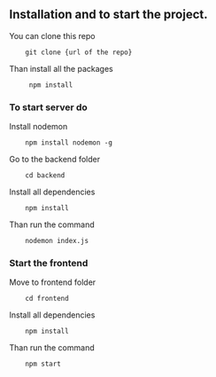 
## Installation and to start the project.

You can clone this repo

```
    git clone {url of the repo}
```
Than install all the packages

```
     npm install
```

### To start server do

Install nodemon 

```
    npm install nodemon -g
```
Go to the backend folder

```
    cd backend
```
Install all dependencies
```
    npm install
```

Than run the command

```
    nodemon index.js
```

### Start the frontend

Move to frontend folder
```
    cd frontend
```

Install all dependencies
```
    npm install
```

Than run the command
```
    npm start
```
